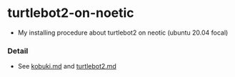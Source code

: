 # turtlebot2-on-noetic

+ My installing procedure about turtlebot2 on neotic (ubuntu 20.04 focal)

### Detail

+ See [kobuki.md](./kobuki.md) and [turtlebot2.md](./turtlebot2.md)
